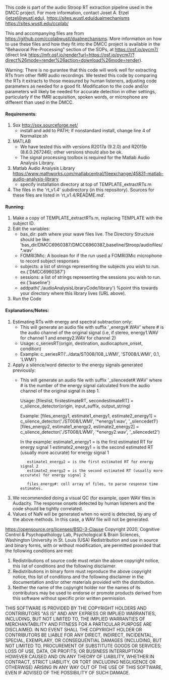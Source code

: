 This code is part of the audio Stroop RT extraction pipeline used in the DMCC project.
For more information, contact Joset A. Etzel (jetzel@wustl.edu), https://sites.wustl.edu/dualmechanisms  https://sites.wustl.edu/ccplab/

This and accompanying files are from https://github.com/ccplabwustl/dualmechanisms. More information on how to use these files and how they fit into the DMCC project is available in the "Behavioral Pre-Processing" section of the SOPs, at https://osf.io/pycm7/ (direct link https://mfr.osf.io/render?url=https://osf.io/pycm7/?direct%26mode=render%26action=download%26mode=render). 

Warning: There is no gurantee that this code will work well for extracting RTs from other fMRI audio recordings. We tested this code by comparing the RTs it extracts to those measured by human listeners, adjusting code parameters as needed for a good fit. Modification to the code and/or parameters will likely be needed for accurate detection in other settings, particularly if the fMRI acquisition, spoken words, or microphone are different than used in the DMCC.


#### Requirements:
1. Sox http://sox.sourceforge.net/ 
   - install and add to PATH; if nonstandard install, change line 4 of Normalize.sh
2. MATLAB
   - We have tested this with versions R2017a (9.2.0) and R2015b (8.6.0.267246); other versions should also be ok.
   - The signal processing toolbox is required for the Matlab Audio Analysis Library.
3. Matlab Audio Analysis Library https://www.mathworks.com/matlabcentral/fileexchange/45831-matlab-audio-analysis-library
   - specify installation directory at top of TEMPLATE_extractRTs.m
4. The files in the 'rt_v1.4' subdirectory (in this repository). Sources for these files are listed in 'rt_v1.4/README.md'. 

#### Running:   
1. Make a copy of TEMPLATE_extractRTs.m, replacing TEMPLATE with the subject ID.
2. Edit the variables:
   - bas_dir: path where your wave files live. The Directory Structure should be like: 'bas_dir/DMCC6960387/DMCC6960387_baseline/Stroop/audiofiles/*.wav'
   - FOMRI3Mic: A boolean for if the run used a FOMRI3Mic microphone to record subject responses
   - subjects: a list of strings representing the subjects you wish to run. ex.{'DMCC6960387'}
   - sessions: a list of strings representing the sessions you wish to run. ex.{'baseline'}
   - addpath('./audioAnalysisLibraryCode/library')  %point this towards your directory where this library lives (URL above). 
3. Run the Code


#### Explanations/Notes:
1. Estimating RTs with energy and spectral subtraction only:
   - This will generate an audio file with suffix '_energy#.WAV' where # is the audio channel of the original signal (i.e, if stereo, energy1.WAV for channel 1 and energy2.WAV for channel 2) 
   - Usage: c_seriesRT(origin, destination, audiocapture_onset, condition)  
   - Example: c_seriesRT('../data/ST008/108_LWMI', 'ST008/LWMI', 0.1, 'LWMI')
2. Apply a silence/word detector to the energy signals generated previously: 
   - This will generate an audio file with suffix '_silencedet#.WAV' where # is the number of the energy signal calculated from the audio channel of the original signal in step 1.
        
        Usage: 
        [fileslist, firstestimateRT, secondestimateRT] = c_silence_detector(origin, input_suffix, output_string)
        
        Example:
        [files_energy1, estimate1_energy1, estimate2_energy1] = c_silence_detector('./ST008/LWMI', '*energy1.wav', '_silencedet1') 
        [files_energy2, estimate1_energy2, estimate2_energy2] = c_silence_detector('./ST008/LWMI', '*energy2.wav', '_silencedet2') 
    
        In the example:
            estimate1_energy1 =  is the first estimated RT for energy signal 1
            estimate2_energy1 = is the second estimated RT (usually more accurate) for energy signal 1
        
            estimate1_energy2 = is the first estimated RT for energy signal 2
            estimate2_energy2 = is the second estimated RT (usually more accurate) for energy signal 2
      
            files_energy#: cell array of files, to parse response time estimates.

3. We recommended doing a visual QC (for example, open WAV files in Audacity. The response onsets detected by human listeners and the code should be tightly correlated.
4. Values of NaN will be generated when no word is detected, by any of the above methods. In this case, a WAV file will not be generated.


https://opensource.org/licenses/BSD-3-Clause
Copyright 2020, Cognitive Control & Psychopathology Lab, Psychological & Brain Sciences, Washington University in St. Louis (USA)
Redistribution and use in source and binary forms, with or without modification, are permitted provided that the following conditions are met:
1. Redistributions of source code must retain the above copyright notice, this list of conditions and the following disclaimer.
2. Redistributions in binary form must reproduce the above copyright notice, this list of conditions and the following disclaimer in the 
   documentation and/or other materials provided with the distribution.
3. Neither the name of the copyright holder nor the names of its contributors may be used to endorse or promote products derived from this
   software without specific prior written permission.
 
THIS SOFTWARE IS PROVIDED BY THE COPYRIGHT HOLDERS AND CONTRIBUTORS "AS IS" AND ANY EXPRESS OR IMPLIED WARRANTIES, INCLUDING, BUT NOT LIMITED
TO, THE IMPLIED WARRANTIES OF MERCHANTABILITY AND FITNESS FOR A PARTICULAR PURPOSE ARE DISCLAIMED. IN NO EVENT SHALL THE COPYRIGHT HOLDER OR 
CONTRIBUTORS BE LIABLE FOR ANY DIRECT, INDIRECT, INCIDENTAL, SPECIAL, EXEMPLARY, OR CONSEQUENTIAL DAMAGES (INCLUDING, BUT NOT LIMITED TO, 
PROCUREMENT OF SUBSTITUTE GOODS OR SERVICES; LOSS OF USE, DATA, OR PROFITS; OR BUSINESS INTERRUPTION) HOWEVER CAUSED AND ON ANY THEORY OF LIABILITY,
WHETHER IN CONTRACT, STRICT LIABILITY, OR TORT (INCLUDING NEGLIGENCE OR OTHERWISE) ARISING IN ANY WAY OUT OF THE USE OF THIS SOFTWARE, EVEN IF 
ADVISED OF THE POSSIBILITY OF SUCH DAMAGE.
